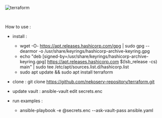 ![terraform](https://repository-images.githubusercontent.com/676958218/4bd582ad-9a7a-49fb-bfcd-d1b3c3a9481a)

<br />

How to use :

- install :
  - wget -O- https://apt.releases.hashicorp.com/gpg | sudo gpg --dearmor -o /usr/share/keyrings/hashicorp-archive-keyring.gpg
  - echo "deb [signed-by=/usr/share/keyrings/hashicorp-archive-keyring.gpg] https://apt.releases.hashicorp.com $(lsb_release -cs) main" | sudo tee /etc/apt/sources.list.d/hashicorp.list
  - sudo apt update && sudo apt install terraform

- clone : git clone https://github.com/nekoserv-repository/terraform.git

- update vault : ansible-vault edit secrets.enc

- run examples :
  - ansible-playbook -e @secrets.enc --ask-vault-pass ansible.yaml
